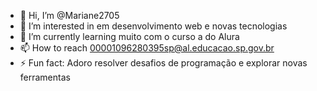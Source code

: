 - 👋 Hi, I’m @Mariane2705
- 👀 I’m interested in em desenvolvimento web e novas tecnologias
- 🌱 I’m currently learning muito com o curso a do Alura
- 📫 How to reach 00001096280395sp@al.educacao.sp.gov.br
- ⚡ Fun fact: Adoro resolver desafios de programação e explorar novas ferramentas

<!---
Mariane2705/Mariane2705 is a ✨ special ✨ repository because its `README.md` (this file) appears on your GitHub profile.
You can click the Preview link to take a look at your changes.
--->
